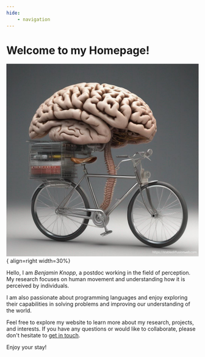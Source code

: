 ```yaml
---
hide:
    - navigation
---
```

# Welcome to my Homepage!

![a brain with spine riding a bicycle](assets/images/brainrider.png){ align=right width=30%}

Hello, I am *Benjamin Knopp*, a postdoc working in the field of perception. My research focuses on human movement and understanding how it is perceived by individuals. 

I am also passionate about programming languages and enjoy exploring their capabilities in solving problems and improving our understanding of the world.


Feel free to explore my website to learn more about my research, projects, and interests. If you have any questions or would like to collaborate, please don't hesitate to [get in touch](https://qoto.org/@thelapu).

Enjoy your stay!
